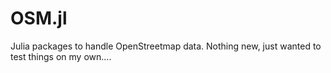 # OSM.jl

Julia packages to handle OpenStreetmap data. Nothing new, just wanted to test things on my own....
